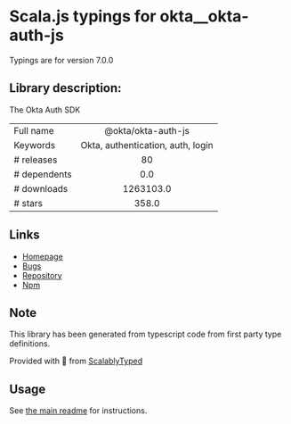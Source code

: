 
# Scala.js typings for okta__okta-auth-js

Typings are for version 7.0.0

## Library description:
The Okta Auth SDK

|                    |                 |
| ------------------ | :-------------: |
| Full name          | @okta/okta-auth-js |
| Keywords           | Okta, authentication, auth, login |
| # releases         | 80 |
| # dependents       | 0.0 |
| # downloads        | 1263103.0 |
| # stars            | 358.0 |

## Links
- [Homepage](https://github.com/okta/okta-auth-js)
- [Bugs](https://github.com/okta/okta-auth-js/issues)
- [Repository](https://github.com/okta/okta-auth-js)
- [Npm](https://www.npmjs.com/package/%40okta%2Fokta-auth-js)
    


## Note
This library has been generated from typescript code from first party type definitions.

Provided with :purple_heart: from [ScalablyTyped](https://github.com/oyvindberg/ScalablyTyped)

## Usage
See [the main readme](../../readme.md) for instructions.


